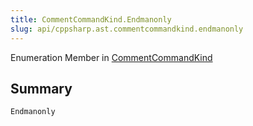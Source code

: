```yaml
---
title: CommentCommandKind.Endmanonly
slug: api/cppsharp.ast.commentcommandkind.endmanonly
---
```

Enumeration Member in [CommentCommandKind](/api/cppsharp/ast/commentcommandkind)

## Summary



```csharp
Endmanonly
```

